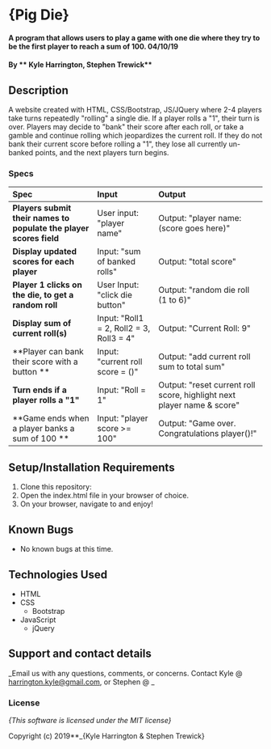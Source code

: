 # {Pig Die}

#### A program that allows users to play a game with one die where they try to be the first player to reach a sum of 100. 04/10/19

#### By ** Kyle Harrington, Stephen Trewick**

## Description

A website created with HTML, CSS/Bootstrap, JS/JQuery where 2-4 players take turns repeatedly "rolling" a single die. If a player rolls a "1", their turn is over. Players may decide to "bank" their score after each roll, or take a gamble and continue rolling which jeopardizes the current roll. If they do not bank their current score before rolling a "1", they lose all currently un-banked points, and the next players turn begins.

### Specs
| Spec | Input | Output |
| :-------------     | :------------- | :------------- |
| **Players submit their names to populate the player scores field** | User input: "player name" | Output: "player name: (score goes here)" |
| **Display updated scores for each player**| Input: "sum of banked rolls" | Output: "total score" |
| **Player 1 clicks on the die, to get a random roll**| User Input: "click die button" | Output: "random die roll (1 to 6)" |
| **Display sum of current roll(s)** | Input: "Roll1 = 2, Roll2 = 3, Roll3 = 4" | Output: "Current Roll: 9" |
| **Player can bank their score with a button **| Input: "current roll score = ()" | Output: "add current roll sum to total sum" |
| **Turn ends if a player rolls a "1"**| Input: "Roll = 1" | Output: "reset current roll score, highlight next player name & score" |
| **Game ends when a player banks a sum of 100 **| Input: "player score >= 100" | Output: "Game over. Congratulations player()!" |

## Setup/Installation Requirements


1. Clone this repository:
4. Open the index.html file in your browser of choice.
5. On your browser, navigate to and enjoy!

## Known Bugs
* No known bugs at this time.

## Technologies Used
* HTML
* CSS
  * Bootstrap
* JavaScript
  * jQuery

## Support and contact details

_Email us with any questions, comments, or concerns. Contact Kyle @ harrington.kyle@gmail.com, or Stephen @ _

### License

*{This software is licensed under the MIT license}*

Copyright (c) 2019**_{Kyle Harrington & Stephen Trewick}
